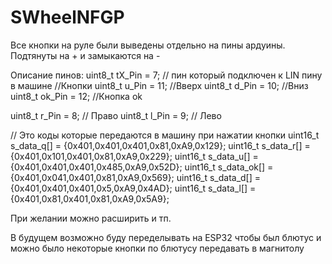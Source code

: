 # SWheelNFGP

Все кнопки на руле были выведены отдельно на пины ардуины. Подтянуты на + и замыкаются на -

Описание пинов:
uint8_t tX_Pin = 7; // пин который подключен к LIN пину в машине
//Кнопки
uint8_t u_Pin = 11;  //Вверх
uint8_t d_Pin = 10;  //Вниз
uint8_t ok_Pin = 12; //Кнопка ok

uint8_t r_Pin = 8; // Право
uint8_t l_Pin = 9; // Лево

// Это коды которые передаются в машину при нажатии кнопки
uint16_t s_data_q[] = {0x401,0x401,0x401,0x81,0xA9,0x129};
uint16_t s_data_r[] = {0x401,0x101,0x401,0x81,0xA9,0x229};
uint16_t s_data_u[] = {0x401,0x401,0x401,0x485,0xA9,0x52D};
uint16_t s_data_ok[] = {0x401,0x041,0x401,0x81,0xA9,0x569};
uint16_t s_data_d[] = {0x401,0x401,0x401,0x5,0xA9,0x4AD};
uint16_t s_data_l[] = {0x401,0x81,0x401,0x81,0xA9,0x5A9};

При желании можно расширить и тп.

В будущем возможно буду переделывать на ESP32 чтобы был блютус и можно было некоторые кнопки по блютусу передавать в магнитолу
